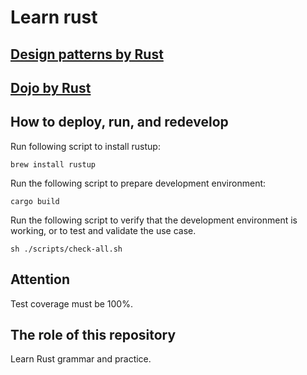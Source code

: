 # Learn rust

## [Design patterns by Rust](./src/design_pattern)
## [Dojo by Rust](./src/dojo)

## How to deploy, run, and redevelop

Run following script to install rustup:
~~~shell
brew install rustup
~~~

Run the following script to prepare development environment:
~~~shell
cargo build
~~~

Run the following script to verify that the development environment is working, or to test and validate the use case.
~~~shell
sh ./scripts/check-all.sh
~~~

## Attention
Test coverage must be 100%.

## The role of this repository

Learn Rust grammar and practice.

